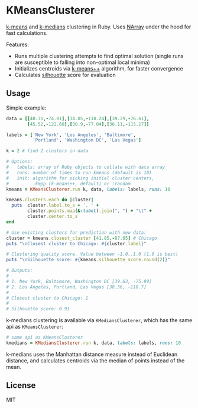 KMeansClusterer
===

[k-means](http://en.wikipedia.org/wiki/K-means_clustering) and [k-medians](http://en.wikipedia.org/wiki/K-medians_clustering) clustering in Ruby. Uses [NArray](https://github.com/masa16/narray) under the hood for fast calculations.

Features:
- Runs multiple clustering attempts to find optimal solution (single runs are susceptible to falling into non-optimal local minima)
- Initializes centroids via [k-means++](http://en.wikipedia.org/wiki/K-means%2B%2B) algorithm, for faster convergence
- Calculates [silhouette](http://en.wikipedia.org/wiki/Silhouette_%28clustering%29) score for evaluation


Usage
---
Simple example:

```ruby
data = [[40.71,-74.01],[34.05,-118.24],[39.29,-76.61],
        [45.52,-122.68],[38.9,-77.04],[36.11,-115.17]]

labels = ['New York', 'Los Angeles', 'Baltimore', 
          'Portland', 'Washington DC', 'Las Vegas']

k = 2 # find 2 clusters in data

# Options:
#   labels: array of Ruby objects to collate with data array
#   runs: number of times to run kmeans (default is 10)
#   init: algorithm for picking initial cluster centers, 
#         :kmpp (k-means++, default) or :random
kmeans = KMeansClusterer.run k, data, labels: labels, runs: 10

kmeans.clusters.each do |cluster|
  puts  cluster.label.to_s + '. ' + 
        cluster.points.map(&:label).join(", ") + "\t" +
        cluster.center.to_s
end

# Use existing clusters for prediction with new data:
cluster = kmeans.closest_cluster [41.85,-87.65] # Chicago
puts "\nClosest cluster to Chicago: #{cluster.label}"

# Clustering quality score. Value between -1.0..1.0 (1.0 is best)
puts "\nSilhouette score: #{kmeans.silhouette_score.round(2)}"

# Outputs:
#
# 1. New York, Baltimore, Washington DC [39.63, -75.89]
# 2. Los Angeles, Portland, Las Vegas [38.56, -118.7]
#
# Closest cluster to Chicago: 1
#
# Silhouette score: 0.91
```

k-medians clustering is available via ```KMediansClusterer```, which has the same api
as ```KMeansClusterer```:

```ruby
# same api as KMeansClusterer
kmedians = KMediansClusterer.run k, data, labels: labels, runs: 10
```

k-medians uses the Manhattan distance measure instead of Euclidean distance,
and calculates centroids via the median of points instead of the mean.


License
---
MIT
